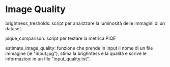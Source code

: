 # Image Quality

brightness_tresholds: script per analizzare la luminosità delle immagini di un dataset.

pique_comparison: script per testare la metrica PIQE

estimate_image_quality: funzione che prende in input il nome di un file immagine (ie "input.jpg"), stima la brighntess e la qualità e scrive le informazioni in un file "input_quality.txt".
